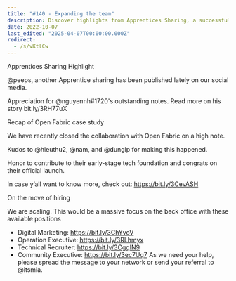 ```yaml
---
title: "#140 - Expanding the team"
description: Discover highlights from Apprentices Sharing, a successful Open Fabric case study, and current job openings in digital marketing, operations, recruitment, and community roles.
date: 2022-10-07
last_edited: "2025-04-07T00:00:00.000Z"
redirect:
  - /s/vKtlCw
---
```


Apprentices Sharing Highlight

@peeps, another Apprentice sharing has been published lately on our social media.

Appreciation for @nguyennh#1720's outstanding notes. Read more on his story bit.ly/3RH77uX

Recap of Open Fabric case study

We have recently closed the collaboration with Open Fabric on a high note.

Kudos to @hieuthu2, @nam, and @dunglp for making this happened.

Honor to contribute to their early-stage tech foundation and congrats on their official launch.

In case y’all want to know more, check out: <https://bit.ly/3CevASH>

On the move of hiring

We are scaling. This would be a massive focus on the back office with these available positions

- Digital Marketing: <https://bit.ly/3ChYvoV>
- Operation Executive: <https://bit.ly/3RLhmyx>
- Technical Recruiter: <https://bit.ly/3CgqIN9>
- Community Executive: <https://bit.ly/3ec7Uq7>
  As we need your help, please spread the message to your network or send your referral to @itsmia.
